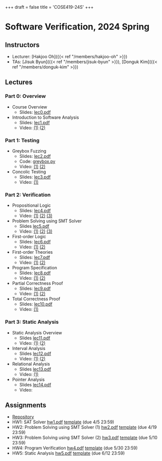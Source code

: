 +++
draft = false
title = 'COSE419-24S'
+++

# Software Verification, 2024 Spring

## Instructors 

- Lecturer: [Hakjoo Oh]({{< ref "/members/hakjoo-oh" >}})
- TAs: [Jisuk Byun]({{< ref "/members/jisuk-byun" >}}), [Donguk Kim]({{< ref "/members/donguk-kim" >}})


## Lectures
### Part 0: Overview 
- Course Overview
    - Slides: [lec0.pdf](./slides/lec0.pdf) 
- Introduction to Software Analysis
    - Slides: [lec1.pdf](./slides/lec1.pdf) 
    - Video: [(1)](https://www.youtube.com/watch?v=AngZAxUIIys) [(2)](https://youtu.be/xZ2yPZ-zWjY)

### Part 1: Testing
- Greybox Fuzzing
    - Slides: [lec2.pdf](./slides/lec2.pdf)
    - Code: [greybox.py](./greybox.py)
    - Video: [(1)](https://youtu.be/ErwosOwRuzY) [(2)](https://youtu.be/GOqwSIJLoRw)
- Concolic Testing 
    - Slides: [lec3.pdf](./slides/lec3.pdf) 
    - Video: [(1)](https://youtu.be/b7QWsEf-6nU)

### Part 2: Verification
- Propositional Logic
    - Slides: [lec4.pdf](./slides/lec4.pdf)
    - Video: [(1)](https://youtu.be/ImigmSCqyUE) [(2)](https://youtu.be/-sBjLmDF4Wk) [(3)](https://youtu.be/-fDGoz2ebb8)
- Problem Solving using SMT Solver 
    - Slides [lec5.pdf](./slides/lec5.pdf)
    - Video: [(1)](https://youtu.be/hyebtnoNvrE) [(2)](https://youtu.be/AcWXRPhsL7E) [(3)](https://youtu.be/yhgecAwoSz0)
- First-order Logic
    - Slides: [lec6.pdf](./slides/lec6.pdf)
    - Video: [(1)](https://youtu.be/k6WBwBETWBU) [(2)](https://youtu.be/rJ0R_MU_pt0)
- First-order Theories
    - Slides: [lec7.pdf](./slides/lec7.pdf)
    - Video: [(1)](https://youtu.be/5jWD2H44u7A) [(2)](https://youtu.be/gV9IZ5Zuuc8) 
- Program Specification
    - Slides: [lec8.pdf](./slides/lec8.pdf)
    - Video: [(1)](https://youtu.be/qQh5UvtETuo) [(2)](https://youtu.be/nTDGG32NGiY)
- Partial Correctness Proof
    - Slides: [lec9.pdf](./slides/lec9.pdf)
    - Video: [(1)](https://youtu.be/LBiAxQOhSeg) [(2)](https://youtu.be/wdK23RX3L6E)
- Total Correctness Proof
    - Slides: [lec10.pdf](./slides/lec10.pdf)
    - Video: [(1)](https://youtu.be/TLKScRNs9Mw)


### Part 3: Static Analysis
- Static Analysis Overview
    - Slides [lec11.pdf](./slides/lec11.pdf)
    - Video: [(1)](https://youtu.be/mT4qDt5BvP4) [(2)](https://youtu.be/kFsQJY6xY5A)
- Interval Analysis
    - Slides [lec12.pdf](./slides/lec12.pdf)
    - Video: [(1)](https://youtu.be/qZmQnD7Bi38) [(2)](https://youtu.be/MtfedK32tvk)
- Relational Analysis
    - Slides [lec13.pdf](./slides/lec13.pdf)
    - Video: [(1)](https://youtu.be/G1vUqPGx7OY)
- Pointer Analysis
    - Slides [lec14.pdf](./slides/lec14.pdf)
    - Video: 

## Assignments

- [Repository](https://github.com/kupl-courses/COSE419-2024/)
- HW1: SAT Solver [hw1.pdf](./homework/hw1.pdf) [template](https://github.com/kupl-courses/COSE419-2024/tree/main/hw1) (due 4/5 23:59)
- HW2: Problem Solving using SMT Solver (1) [hw2.pdf](./homework/hw2.pdf) [template](https://github.com/kupl-courses/COSE419-2024/tree/main/hw2) (due 4/19 23:59)
- HW3: Problem Solving using SMT Solver (2) [hw3.pdf](./homework/hw3.pdf) [template](https://github.com/kupl-courses/COSE419-2024/tree/main/hw3) (due 5/10 23:59)
- HW4: Program Verification [hw4.pdf](./homework/hw4.pdf) [template](https://github.com/kupl-courses/COSE419-2024/tree/main/hw4) (due 5/30 23:59)
- HW5: Static Analysis [hw5.pdf](./homework/hw5.pdf) [template](https://github.com/kupl-courses/COSE419-2024/tree/main/hw5) (due 6/12 23:59)


